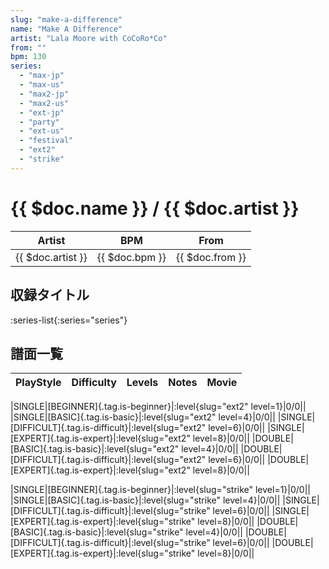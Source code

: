 ```yaml
---
slug: "make-a-difference"
name: "Make A Difference"
artist: "Lala Moore with CoCoRo*Co"
from: ""
bpm: 130
series:
  - "max-jp"
  - "max-us"
  - "max2-jp"
  - "max2-us"
  - "ext-jp"
  - "party"
  - "ext-us"
  - "festival"
  - "ext2"
  - "strike"
---
```


# {{ $doc.name }} / {{ $doc.artist }}

|Artist|BPM|From|
|------|---|----|
|{{ $doc.artist }}|{{ $doc.bpm }}|{{ $doc.from }}|

## 収録タイトル

:series-list{:series="series"}

## 譜面一覧

|PlayStyle|Difficulty|Levels|Notes|Movie|
|---------|----------|------|-----|-----|
<!-- ext2 -->
|SINGLE|[BEGINNER]{.tag.is-beginner}|:level{slug="ext2" level=1}|0/0||
|SINGLE|[BASIC]{.tag.is-basic}|:level{slug="ext2" level=4}|0/0||
|SINGLE|[DIFFICULT]{.tag.is-difficult}|:level{slug="ext2" level=6}|0/0||
|SINGLE|[EXPERT]{.tag.is-expert}|:level{slug="ext2" level=8}|0/0||
|DOUBLE|[BASIC]{.tag.is-basic}|:level{slug="ext2" level=4}|0/0||
|DOUBLE|[DIFFICULT]{.tag.is-difficult}|:level{slug="ext2" level=6}|0/0||
|DOUBLE|[EXPERT]{.tag.is-expert}|:level{slug="ext2" level=8}|0/0||
<!-- strike -->
|SINGLE|[BEGINNER]{.tag.is-beginner}|:level{slug="strike" level=1}|0/0||
|SINGLE|[BASIC]{.tag.is-basic}|:level{slug="strike" level=4}|0/0||
|SINGLE|[DIFFICULT]{.tag.is-difficult}|:level{slug="strike" level=6}|0/0||
|SINGLE|[EXPERT]{.tag.is-expert}|:level{slug="strike" level=8}|0/0||
|DOUBLE|[BASIC]{.tag.is-basic}|:level{slug="strike" level=4}|0/0||
|DOUBLE|[DIFFICULT]{.tag.is-difficult}|:level{slug="strike" level=6}|0/0||
|DOUBLE|[EXPERT]{.tag.is-expert}|:level{slug="strike" level=8}|0/0||
